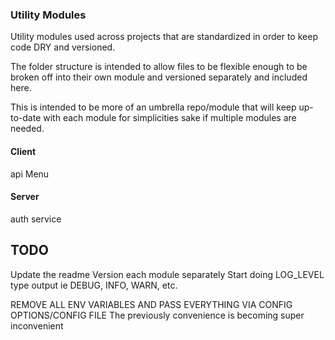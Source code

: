 ### Utility Modules

Utility modules used across projects that are standardized in order to keep code
DRY and versioned.

The folder structure is intended to allow files to be flexible enough to be
broken off into their own module and versioned separately and included here.

This is intended to be more of an umbrella repo/module that will keep up-to-date
with each module for simplicities sake if multiple modules are needed.

#### Client
api
Menu

#### Server
auth
service


## TODO
Update the readme
Version each module separately
Start doing LOG_LEVEL type output ie DEBUG, INFO, WARN, etc.

REMOVE ALL ENV VARIABLES AND PASS EVERYTHING VIA CONFIG OPTIONS/CONFIG FILE
The previously convenience is becoming super inconvenient
